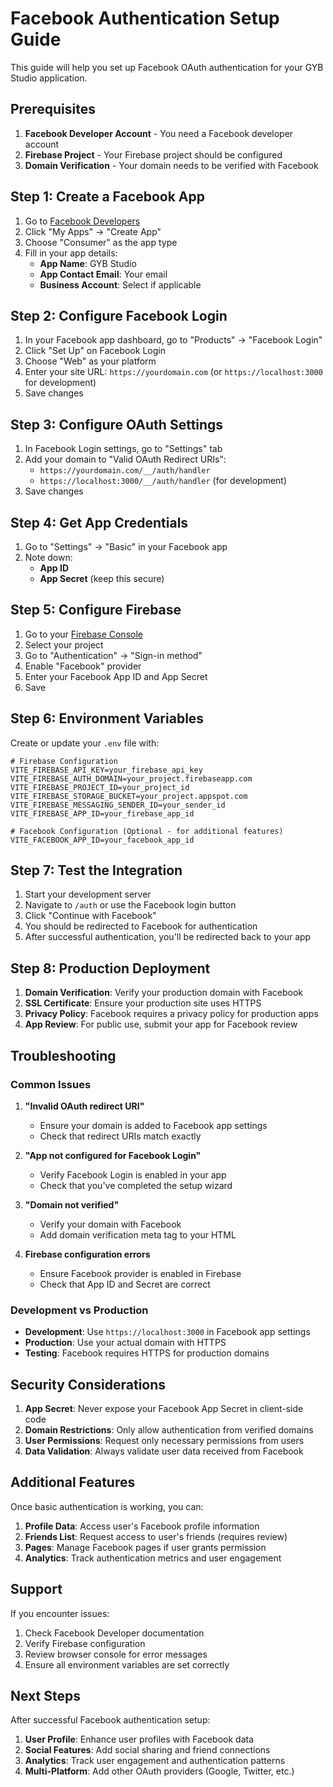 # Facebook Authentication Setup Guide

This guide will help you set up Facebook OAuth authentication for your GYB Studio application.

## Prerequisites

1. **Facebook Developer Account** - You need a Facebook developer account
2. **Firebase Project** - Your Firebase project should be configured
3. **Domain Verification** - Your domain needs to be verified with Facebook

## Step 1: Create a Facebook App

1. Go to [Facebook Developers](https://developers.facebook.com/)
2. Click "My Apps" → "Create App"
3. Choose "Consumer" as the app type
4. Fill in your app details:
   - **App Name**: GYB Studio
   - **App Contact Email**: Your email
   - **Business Account**: Select if applicable

## Step 2: Configure Facebook Login

1. In your Facebook app dashboard, go to "Products" → "Facebook Login"
2. Click "Set Up" on Facebook Login
3. Choose "Web" as your platform
4. Enter your site URL: `https://yourdomain.com` (or `https://localhost:3000` for development)
5. Save changes

## Step 3: Configure OAuth Settings

1. In Facebook Login settings, go to "Settings" tab
2. Add your domain to "Valid OAuth Redirect URIs":
   - `https://yourdomain.com/__/auth/handler`
   - `https://localhost:3000/__/auth/handler` (for development)
3. Save changes

## Step 4: Get App Credentials

1. Go to "Settings" → "Basic" in your Facebook app
2. Note down:
   - **App ID**
   - **App Secret** (keep this secure)

## Step 5: Configure Firebase

1. Go to your [Firebase Console](https://console.firebase.google.com/)
2. Select your project
3. Go to "Authentication" → "Sign-in method"
4. Enable "Facebook" provider
5. Enter your Facebook App ID and App Secret
6. Save

## Step 6: Environment Variables

Create or update your `.env` file with:

```env
# Firebase Configuration
VITE_FIREBASE_API_KEY=your_firebase_api_key
VITE_FIREBASE_AUTH_DOMAIN=your_project.firebaseapp.com
VITE_FIREBASE_PROJECT_ID=your_project_id
VITE_FIREBASE_STORAGE_BUCKET=your_project.appspot.com
VITE_FIREBASE_MESSAGING_SENDER_ID=your_sender_id
VITE_FIREBASE_APP_ID=your_firebase_app_id

# Facebook Configuration (Optional - for additional features)
VITE_FACEBOOK_APP_ID=your_facebook_app_id
```

## Step 7: Test the Integration

1. Start your development server
2. Navigate to `/auth` or use the Facebook login button
3. Click "Continue with Facebook"
4. You should be redirected to Facebook for authentication
5. After successful authentication, you'll be redirected back to your app

## Step 8: Production Deployment

1. **Domain Verification**: Verify your production domain with Facebook
2. **SSL Certificate**: Ensure your production site uses HTTPS
3. **Privacy Policy**: Facebook requires a privacy policy for production apps
4. **App Review**: For public use, submit your app for Facebook review

## Troubleshooting

### Common Issues

1. **"Invalid OAuth redirect URI"**
   - Ensure your domain is added to Facebook app settings
   - Check that redirect URIs match exactly

2. **"App not configured for Facebook Login"**
   - Verify Facebook Login is enabled in your app
   - Check that you've completed the setup wizard

3. **"Domain not verified"**
   - Verify your domain with Facebook
   - Add domain verification meta tag to your HTML

4. **Firebase configuration errors**
   - Ensure Facebook provider is enabled in Firebase
   - Check that App ID and Secret are correct

### Development vs Production

- **Development**: Use `https://localhost:3000` in Facebook app settings
- **Production**: Use your actual domain with HTTPS
- **Testing**: Facebook requires HTTPS for production domains

## Security Considerations

1. **App Secret**: Never expose your Facebook App Secret in client-side code
2. **Domain Restrictions**: Only allow authentication from verified domains
3. **User Permissions**: Request only necessary permissions from users
4. **Data Validation**: Always validate user data received from Facebook

## Additional Features

Once basic authentication is working, you can:

1. **Profile Data**: Access user's Facebook profile information
2. **Friends List**: Request access to user's friends (requires review)
3. **Pages**: Manage Facebook pages if user grants permission
4. **Analytics**: Track authentication metrics and user engagement

## Support

If you encounter issues:

1. Check Facebook Developer documentation
2. Verify Firebase configuration
3. Review browser console for error messages
4. Ensure all environment variables are set correctly

## Next Steps

After successful Facebook authentication setup:

1. **User Profile**: Enhance user profiles with Facebook data
2. **Social Features**: Add social sharing and friend connections
3. **Analytics**: Track user engagement and authentication patterns
4. **Multi-Platform**: Add other OAuth providers (Google, Twitter, etc.)
